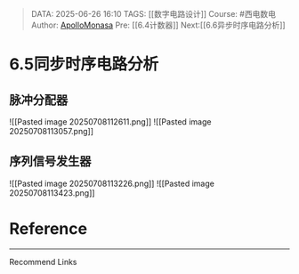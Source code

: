 > DATA: 2025-06-26 16:10
> TAGS: [[数字电路设计]]
> Course: #西电数电 
> Author: [ApolloMonasa](https://github.com/ApolloMonasa)
> Pre: [[6.4计数器]]
> Next:[[6.6异步时序电路分析]]


# 6.5同步时序电路分析
## 脉冲分配器
![[Pasted image 20250708112611.png]]
![[Pasted image 20250708113057.png]]
## 序列信号发生器
![[Pasted image 20250708113226.png]]
![[Pasted image 20250708113423.png]]


# Reference


---
Recommend Links
